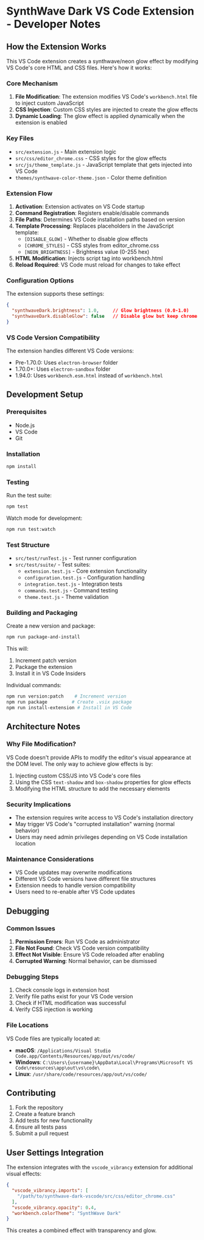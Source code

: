 # SynthWave Dark VS Code Extension - Developer Notes

## How the Extension Works

This VS Code extension creates a synthwave/neon glow effect by modifying VS Code's core HTML and CSS files. Here's how it works:

### Core Mechanism

1. **File Modification**: The extension modifies VS Code's `workbench.html` file to inject custom JavaScript
2. **CSS Injection**: Custom CSS styles are injected to create the glow effects
3. **Dynamic Loading**: The glow effect is applied dynamically when the extension is enabled

### Key Files

- `src/extension.js` - Main extension logic
- `src/css/editor_chrome.css` - CSS styles for the glow effects
- `src/js/theme_template.js` - JavaScript template that gets injected into VS Code
- `themes/synthwave-color-theme.json` - Color theme definition

### Extension Flow

1. **Activation**: Extension activates on VS Code startup
2. **Command Registration**: Registers enable/disable commands
3. **File Paths**: Determines VS Code installation paths based on version
4. **Template Processing**: Replaces placeholders in the JavaScript template:
   - `[DISABLE_GLOW]` - Whether to disable glow effects
   - `[CHROME_STYLES]` - CSS styles from editor_chrome.css
   - `[NEON_BRIGHTNESS]` - Brightness value (0-255 hex)
5. **HTML Modification**: Injects script tag into workbench.html
6. **Reload Required**: VS Code must reload for changes to take effect

### Configuration Options

The extension supports these settings:

```json
{
  "synthwaveDark.brightness": 1.0,     // Glow brightness (0.0-1.0)
  "synthwaveDark.disableGlow": false   // Disable glow but keep chrome styles
}
```

### VS Code Version Compatibility

The extension handles different VS Code versions:
- Pre-1.70.0: Uses `electron-browser` folder
- 1.70.0+: Uses `electron-sandbox` folder  
- 1.94.0: Uses `workbench.esm.html` instead of `workbench.html`

## Development Setup

### Prerequisites

- Node.js
- VS Code
- Git

### Installation

```bash
npm install
```

### Testing

Run the test suite:

```bash
npm test
```

Watch mode for development:

```bash
npm run test:watch
```

### Test Structure

- `src/test/runTest.js` - Test runner configuration
- `src/test/suite/` - Test suites:
  - `extension.test.js` - Core extension functionality
  - `configuration.test.js` - Configuration handling
  - `integration.test.js` - Integration tests
  - `commands.test.js` - Command testing
  - `theme.test.js` - Theme validation

### Building and Packaging

Create a new version and package:

```bash
npm run package-and-install
```

This will:
1. Increment patch version
2. Package the extension
3. Install it in VS Code Insiders

Individual commands:
```bash
npm run version:patch    # Increment version
npm run package         # Create .vsix package
npm run install-extension # Install in VS Code
```

## Architecture Notes

### Why File Modification?

VS Code doesn't provide APIs to modify the editor's visual appearance at the DOM level. The only way to achieve glow effects is by:

1. Injecting custom CSS/JS into VS Code's core files
2. Using the CSS `text-shadow` and `box-shadow` properties for glow effects
3. Modifying the HTML structure to add the necessary elements

### Security Implications

- The extension requires write access to VS Code's installation directory
- May trigger VS Code's "corrupted installation" warning (normal behavior)
- Users may need admin privileges depending on VS Code installation location

### Maintenance Considerations

- VS Code updates may overwrite modifications
- Different VS Code versions have different file structures
- Extension needs to handle version compatibility
- Users need to re-enable after VS Code updates

## Debugging

### Common Issues

1. **Permission Errors**: Run VS Code as administrator
2. **File Not Found**: Check VS Code version compatibility
3. **Effect Not Visible**: Ensure VS Code reloaded after enabling
4. **Corrupted Warning**: Normal behavior, can be dismissed

### Debugging Steps

1. Check console logs in extension host
2. Verify file paths exist for your VS Code version
3. Check if HTML modification was successful
4. Verify CSS injection is working

### File Locations

VS Code files are typically located at:
- **macOS**: `/Applications/Visual Studio Code.app/Contents/Resources/app/out/vs/code/`
- **Windows**: `C:\Users\{username}\AppData\Local\Programs\Microsoft VS Code\resources\app\out\vs\code\`
- **Linux**: `/usr/share/code/resources/app/out/vs/code/`

## Contributing

1. Fork the repository
2. Create a feature branch
3. Add tests for new functionality
4. Ensure all tests pass
5. Submit a pull request

## User Settings Integration

The extension integrates with the `vscode_vibrancy` extension for additional visual effects:

```json
{
  "vscode_vibrancy.imports": [
    "/path/to/synthwave-dark-vscode/src/css/editor_chrome.css"
  ],
  "vscode_vibrancy.opacity": 0.4,
  "workbench.colorTheme": "SynthWave Dark"
}
```

This creates a combined effect with transparency and glow.
